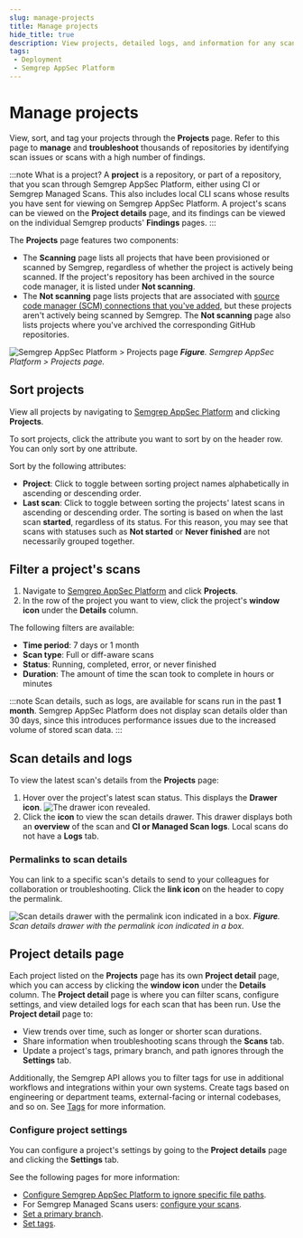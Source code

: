 ```yaml
---
slug: manage-projects
title: Manage projects
hide_title: true
description: View projects, detailed logs, and information for any scan.
tags:
 - Deployment
 - Semgrep AppSec Platform
---
```


# Manage projects

View, sort, and tag your projects through the **Projects** page. Refer to this page to **manage** and **troubleshoot** thousands of repositories by identifying scan issues or scans with a high number of findings.

:::note What is a project?
A **project** is a repository, or part of a repository, that you scan through Semgrep AppSec Platform, either using CI or Semgrep Managed Scans. This also includes local CLI scans whose results you have sent for viewing on Semgrep AppSec Platform. A project's scans can be viewed on the **Project details** page, and its findings can be viewed on the individual Semgrep products' **Findings** pages.
:::

The **Projects** page features two components:

- The **Scanning** page lists all projects that have been provisioned or scanned by Semgrep, regardless of whether the project is actively being scanned. If the project's repository has been archived in the source code manager, it is listed under **Not scanning**.
- The **Not scanning** page lists projects that are associated with [source code manager (SCM) connections that you've added](/deployment/connect-scm), but these projects aren't actively being scanned by Semgrep. The **Not scanning** page also lists projects where you've archived the corresponding GitHub repositories.

![Semgrep AppSec Platform > Projects page](/img/projects-page.png)
_**Figure**. Semgrep AppSec Platform > Projects page._

## Sort projects

View all projects by navigating to [Semgrep AppSec Platform](https://semgrep.dev/login) and clicking **<i class="fa-solid fa-folder-open"></i> Projects**.

To sort projects, click the attribute you want to sort by on the header row. You can only sort by one attribute.

Sort by the following attributes:

- **Project**: Click to toggle between sorting project names alphabetically in ascending or descending order. 
- **Last scan**: Click to toggle between sorting the projects' latest scans in ascending or descending order. The sorting is based on when the last scan **started**, regardless of its status. For this reason, you may see that scans with statuses such as **Not started** or **Never finished** are not necessarily grouped together.

## Filter a project's scans

1. Navigate to [Semgrep AppSec Platform](https://semgrep.dev/login) and click **<i class="fa-solid fa-folder-open"></i> Projects**.
1. In the row of the project you want to view, click the project's **<i class="far fa-window-restore"></i> window icon** under the **Details** column.

The following filters are available:

- **Time period**: 7 days or 1 month
- **Scan type**: Full or diff-aware scans
- **Status**: Running, completed, error, or never finished
- **Duration**: The amount of time the scan took to complete in hours or minutes

:::note
Scan details, such as logs, are available for scans run in the past **1 month**. Semgrep AppSec Platform does not display scan details older than 30 days, since this introduces performance issues due to the increased volume of stored scan data.
:::

## Scan details and logs

To view the latest scan's details from the **Projects** page:

1. Hover over the project's latest scan status. This displays the **<i class="fa-solid fa-sidebar-flip"></i> Drawer icon**.
![The drawer icon revealed.](/img/projects-view-scan-details.png)
1. Click the **<i class="fa-solid fa-sidebar-flip"></i> icon** to view the scan details drawer. This drawer displays both an **overview** of the scan and **CI or Managed Scan logs**. Local scans do not have a **Logs** tab. 

### Permalinks to scan details

You can link to a specific scan's details to send to your colleagues for collaboration or troubleshooting. Click the **<i class="fa-solid fa-link"></i> link icon** on the header to copy the permalink.

![Scan details drawer with the permalink icon indicated in a box.](/img/scan-details-permalink.png)
_**Figure**. Scan details drawer with the permalink icon indicated in a box._

## Project details page

Each project listed on the **Projects** page has its own **Project detail** page, which you can access by clicking the **<i class="far fa-window-restore"></i> window icon** under the **Details** column. The **Project detail** page is where you can filter scans, configure settings, and view detailed logs for each scan that has been run. Use the **Project detail** page to:

- View trends over time, such as longer or shorter scan durations.
- Share information when troubleshooting scans through the **Scans** tab.
- Update a project's tags, primary branch, and path ignores through the **Settings** tab.

Additionally, the Semgrep API allows you to filter tags for use in additional workflows and integrations within your own systems. Create tags based on engineering or department teams, external-facing or internal codebases, and so on. See [Tags](/semgrep-appsec-platform/tags) for more information.

### Configure project settings

You can configure a project's settings by going to the **Project details** page and clicking the **Settings** tab.

See the following pages for more information:

- [Configure Semgrep AppSec Platform to ignore specific file paths](/ignoring-files-folders-code).
- For Semgrep Managed Scans users: [configure your scans](/deployment/managed-scanning/overview).
- [Set a primary branch](/deployment/primary-branch).
- [Set tags](/semgrep-appsec-platform/tags).
